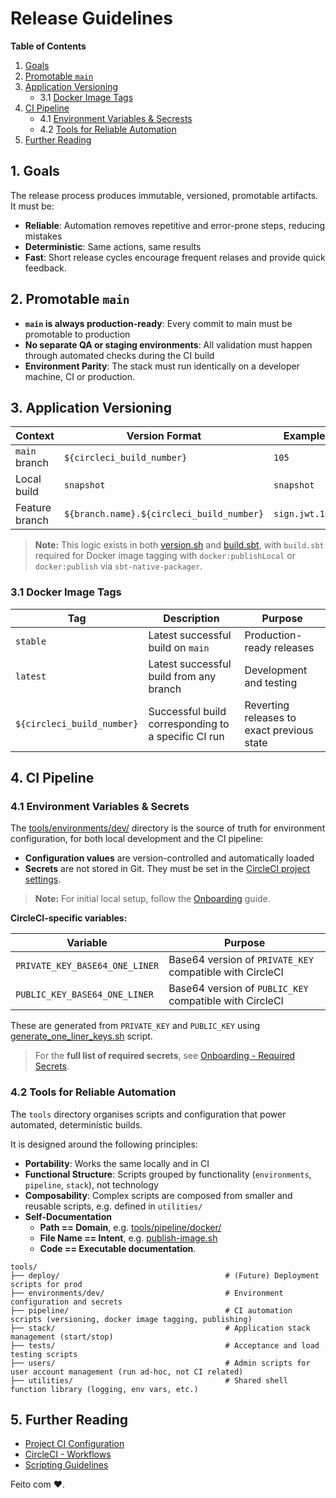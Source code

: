 # Release Guidelines

**Table of Contents**

1. [Goals](#1-goals)
2. [Promotable `main`](#2-promotable-main)
3. [Application Versioning](#3-application-versioning)
    - 3.1 [Docker Image Tags](#31-docker-image-tags)
4. [CI Pipeline](#4-ci-pipeline)
    - 4.1 [Environment Variables & Secrests](#41-environment-variables--secrets)
    - 4.2 [Tools for Reliable Automation](#42-tools-for-reliable-automation)
5. [Further Reading](#5-further-reading)


## 1. Goals

The release process produces immutable, versioned, promotable artifacts. It must be:

* **Reliable**: Automation removes repetitive and error-prone steps, reducing mistakes
* **Deterministic**: Same actions, same results
* **Fast**: Short release cycles encourage frequent relases and provide quick feedback.


## 2. Promotable `main`

* **`main` is always production-ready**: Every commit to main must be promotable to production
* **No separate QA or staging environments**: All validation must happen through automated checks during the CI build
* **Environment Parity**: The stack must run identically on a developer machine, CI or production.


## 3. Application Versioning

| Context         | Version Format                             | Example                   |
|-----------------|--------------------------------------------|---------------------------|
| `main` branch   | `${circleci_build_number}`                 | `105`                     |
| Local build     | `snapshot`                                 | `snapshot`                |
| Feature branch  | `${branch.name}.${circleci_build_number}`  | `sign.jwt.105`            |

> **Note:** This logic exists in both [version.sh](/tools/pipeline/version.sh) and [build.sbt](/build.sbt), with `build.sbt` required for Docker image tagging with `docker:publishLocal` or `docker:publish` via `sbt-native-packager`.

### 3.1 Docker Image Tags

| Tag                        | Description                              | Purpose                          |
|----------------------------|------------------------------------------|----------------------------------|
| `stable`                   | Latest successful build on `main`        | Production-ready releases        |
| `latest`                   | Latest successful build from any branch  | Development and testing          |
| `${circleci_build_number}` | Successful build corresponding to a specific CI run | Reverting releases to exact previous state |


## 4. CI Pipeline

### 4.1 Environment Variables & Secrets

The [tools/environments/dev/](/tools/environments/dev/) directory is the source of truth for environment configuration, for both local development and the CI pipeline:

  * **Configuration values** are version-controlled and automatically loaded
  * **Secrets** are not stored in Git. They must be set in the [CircleCI project settings](https://app.circleci.com/settings/project/github/rafaelfiume/sketch/environment-variables?return-to=https%3A%2F%2Fapp.circleci.com%2Fpipelines%2Fgithub%2Frafaelfiume%2Fsketch).

> **Note:** For initial local setup, follow the [Onboarding](/docs/start-here/Onboarding.md) guide.

**CircleCI-specific variables:**

| Variable                         | Purpose                                        |
|----------------------------------|------------------------------------------------|
| `PRIVATE_KEY_BASE64_ONE_LINER`   | Base64 version of `PRIVATE_KEY` compatible with CircleCI |
| `PUBLIC_KEY_BASE64_ONE_LINER`    | Base64 version of `PUBLIC_KEY` compatible with CircleCI  |

These are generated from `PRIVATE_KEY` and `PUBLIC_KEY` using [generate_one_liner_keys.sh](/tools/pipeline/generate_one_liner_keys.sh) script.

> For the **full list of required secrets**, see [Onboarding - Required Secrets](/docs/start-here/Onboarding.md#143-required-secrets).


### 4.2 Tools for Reliable Automation

The `tools` directory organises scripts and configuration that power automated, deterministic builds.

It is designed around the following principles:

  * **Portability**: Works the same locally and in CI
  * **Functional Structure**: Scripts grouped by functionality (`environments`, `pipeline`, `stack`), not technology
  * **Composability**: Complex scripts are composed from smaller and reusable scripts, e.g. defined in `utilities/`
  * **Self-Documentation**
      - **Path == Domain**, e.g. [tools/pipeline/docker/](/tools/pipeline/docker/)
      - **File Name == Intent**, e.g. [publish-image.sh](/tools/pipeline/docker/publish-image.sh)
      - **Code == Executable documentation**.

```
tools/
├── deploy/                                     # (Future) Deployment scripts for prod
├── environments/dev/                           # Environment configuration and secrets
├── pipeline/                                   # CI automation scripts (versioning, docker image tagging, publishing)
├── stack/                                      # Application stack management (start/stop)
├── tests/                                      # Acceptance and load testing scripts
├── users/                                      # Admin scripts for user account management (run ad-hoc, not CI related)
├── utilities/                                  # Shared shell function library (logging, env vars, etc.)
```


## 5. Further Reading

* [Project CI Configuration](/.circleci/config.yml)
* [CircleCI - Workflows](https://circleci.com/docs/workflows/)
* [Scripting Guidelines](Scripting.md)


Feito com ❤️.
